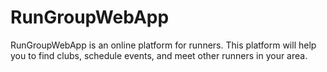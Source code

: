 # RunGroupWebApp
RunGroupWebApp is an online platform for runners. This platform will help you to find clubs, schedule events, and meet other runners in your area.
